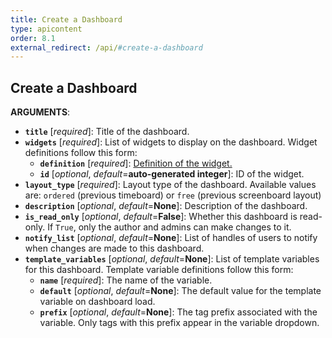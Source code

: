 ```yaml
---
title: Create a Dashboard
type: apicontent
order: 8.1
external_redirect: /api/#create-a-dashboard
---
```


## Create a Dashboard

**ARGUMENTS**:


* **`title`** [*required*]:
    Title of the dashboard.
* **`widgets`** [*required*]:
    List of widgets to display on the dashboard. Widget definitions follow this form:
    * **`definition`** [*required*]:
        [Definition of the widget.][1]
    * **`id`** [*optional*, *default*=**auto-generated integer**]:
        ID of the widget.
* **`layout_type`** [*required*]:
  Layout type of the dashboard. Available values are: `ordered` (previous timeboard) or `free` (previous screenboard layout)
* **`description`** [*optional*, *default*=**None**]:
  Description of the dashboard.
* **`is_read_only`** [*optional*, *default*=**False**]:
  Whether this dashboard is read-only. If `True`, only the author and admins can make changes to it.
* **`notify_list`** [*optional*, *default*=**None**]:
  List of handles of users to notify when changes are made to this dashboard.
* **`template_variables`** [*optional*, *default*=**None**]:
    List of template variables for this dashboard. Template variable definitions follow this form:
    * **`name`** [*required*]:
        The name of the variable.
    * **`default`** [*optional*, *default*=**None**]:
        The default value for the template variable on dashboard load.
    * **`prefix`** [*optional*, *default*=**None**]:
        The tag prefix associated with the variable. Only tags with this prefix appear in the variable dropdown.

[1]: /graphing/widgets
